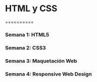 # HTML y CSS
==========

### Semana 1: HTML5
### Semana 2: CSS3
### Semana 3: Maquetación Web
### Semana 4: Responsive Web Design